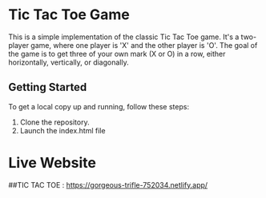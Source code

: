 # Tic Tac Toe Game

This is a simple implementation of the classic Tic Tac Toe game. It's a two-player game, where one player is 'X' and the other player is 'O'. The goal of the game is to get three of your own mark (X or O) in a row, either horizontally, vertically, or diagonally.

## Getting Started

To get a local copy up and running, follow these steps: 
1. Clone the repository.
2. Launch the index.html file

# Live Website 

##TIC TAC TOE : https://gorgeous-trifle-752034.netlify.app/

